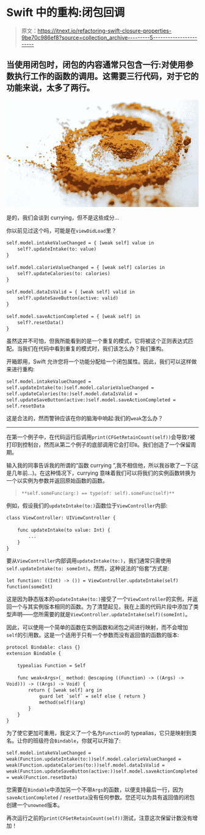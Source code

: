 # Swift 中的重构:闭包回调

> 原文：<https://itnext.io/refactoring-swift-closure-properties-9be70c986ef8?source=collection_archive---------5----------------------->

## 当使用闭包时，闭包的内容通常只包含一行:对使用参数执行工作的函数的调用。这需要三行代码，对于它的功能来说，太多了两行。

![](img/e3adbf859170fc2effce149a851b52cd.png)

是的，我们会谈到 currying，但不是这些成分…

你以前见过这个吗，可能是在`viewDidLoad`里？

```
self.model.intakeValueChanged = { [weak self] value in
    self?.updateIntake(to: value)
}

self.model.calorieValueChanged = { [weak self] calories in
    self?.updateCalories(to: calories)
}

self.model.dataIsValid = { [weak self] valid in
    self?.updateSaveButton(active: valid)
}

self.model.saveActionCompleted = { [weak self] in
    self?.resetData()
}
```

虽然这并不可怕，但我所能看到的是一个重复的模式，它将被这个正则表达式匹配。当我们在代码中看到重复的模式时，我们该怎么办？我们重构。

开箱即用，Swift 允许您将一个功能分配给一个闭包属性。因此，我们可以这样做来进行重构:

```
self.model.intakeValueChanged = self.updateIntake(to:)self.model.calorieValueChanged = self.updateCalories(to:)self.model.dataIsValid = self.updateSaveButton(active:)self.model.saveActionCompleted = self.resetData
```

这是合法的，然而警钟应该在你的脑海中响起:我们的`weak`怎么办？

****

在第一个例子中，在代码运行后调用`print(CFGetRetainCount(self))`会导致`7`被打印到控制台，然而从第二个例子的底部调用它会打印`8`。我们创造了一个保留周期。

输入我的同事告诉我的所谓的“函数 currying ”,我不相信他，所以我谷歌了一下(这是几年前…)。在这种情况下，currying 意味着我们可以将我们的实例函数转换为一个以实例为参数并返回原始函数的函数。

> `**self.someFunc(arg:) == type(of: self).someFunc(self)**`

例如，假设我们的`updateIntake(to:)`函数位于`ViewController`内部:

```
class ViewController: UIViewController {

    func updateIntake(to value: Int) {
        ...
    }
}
```

要从`ViewController`内部调用`updateIntake(to:)`，我们通常只需使用`self.updateIntake(to: someInt)`。然而，这种说法的“俗套”方式是:

```
let function: ((Int) -> ()) = ViewController.updateIntake(self)
function(someInt)
```

这是因为静态版本的`updateIntake(to:)`接受了一个`ViewController`的实例，并返回一个与其实例版本相同的函数。为了清楚起见，我在上面的代码片段中添加了类型声明——您所需要的就是`ViewController.updateIntake(self)(someInt)`。

因此，可以使用一个简单的函数在实例函数和闭包之间进行映射，而不会增加`self`的引用数。这是一个适用于只有一个参数而没有返回值的函数的版本:

```
protocol Bindable: class {}
extension Bindable {

    typealias Function = Self

    func weak<Args>(_ method: @escaping ((Function) -> ((Args) -> Void))) -> ((Args) -> Void) {
        return { [weak self] arg in
            guard let `self` = self else { return }
            method(self)(arg)
        }
    }
}
```

为了使它更加可重用，我定义了一个名为`Function`的 typealias，它只是映射到类名。让你的班级符合`Bindable`，你就可以开始了:

```
self.model.intakeValueChanged = weak(Function.updateIntake(to:))self.model.calorieValueChanged = weak(Function.updateCalories(to:))self.model.dataIsValid = weak(Function.updateSaveButton(active:))self.model.saveActionCompleted = weak(Function.resetData)
```

您需要在`Bindable`中添加另一个不带`Args`的函数，以便支持最后一行，因为`saveActionCompleted` / `resetData`没有任何参数。您还可以为具有返回值的闭包创建一个`unowned`版本。

再次运行之前的`print(CFGetRetainCount(self))`测试，注意这次保留计数没有增加！